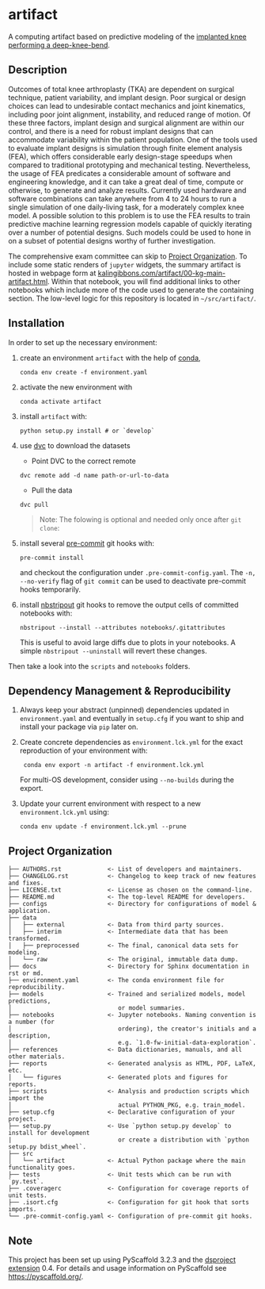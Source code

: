 # artifact

A computing artifact based on predictive modeling of the [implanted knee
performing a deep-knee-bend](https://scholarworks.boisestate.edu/td/1589/).


## Description

 Outcomes of total knee arthroplasty (TKA) are dependent on surgical
 technique, patient variability, and implant design. Poor surgical or design
 choices can lead to undesirable contact mechanics and joint kinematics,
 including poor joint alignment, instability, and reduced range of motion. Of
 these three factors, implant design and surgical alignment are within our
 control, and there is a need for robust implant designs that can accommodate
 variability within the patient population. One of the tools used to evaluate
 implant designs is simulation through finite element analysis (FEA), which
 offers considerable early design-stage speedups when compared to traditional
 prototyping and mechanical testing. Nevertheless, the usage of FEA predicates
 a considerable amount of software and engineering knowledge, and it can take
 a great deal of time, compute or otherwise, to generate and analyze results.
 Currently used hardware and software combinations can take anywhere from 4 to
 24 hours to run a single simulation of one daily-living task, for a
 moderately complex knee model. A possible solution to this problem is to use
 the FEA results to train predictive machine learning regression models
 capable of quickly  iterating over a number of potential designs. Such models
 could be used to hone in on a subset of potential designs worthy of further
 investigation.

 The comprehensive exam committee can skip to [Project
 Organization](#project-organization). To include some static renders of
 `jupyter` widgets, the summary artifact is hosted in
 webpage form at
 [kalingibbons.com/artifact/00-kg-main-artifact.html](https://kalingibbons.com/artifact/00-kg-main-artifact.html).
 Within that notebook, you will find additional links to other notebooks which
 include more of the code used to generate the containing section. The
 low-level logic for this repository is located in `~/src/artifact/`.

## Installation

In order to set up the necessary environment:


1. create an environment `artifact` with the help of [conda],

   ``` none
   conda env create -f environment.yaml
   ```


2. activate the new environment with

   ``` none
   conda activate artifact
   ```


3. install `artifact` with:

   ``` none
   python setup.py install # or `develop`
   ```


4. use [dvc] to download the datasets

   * Point DVC to the correct remote

   ``` none
   dvc remote add -d name path-or-url-to-data
   ```

   * Pull the data

   ``` none
   dvc pull
   ```

    > Note: The folowing is optional and needed only once after `git clone`:


5. install several [pre-commit] git hooks with:

   ``` none
   pre-commit install
   ```

   and checkout the configuration under `.pre-commit-config.yaml`. The `-n,
   --no-verify` flag of `git commit` can be used to deactivate pre-commit hooks
   temporarily.

6. install [nbstripout] git hooks to remove the output cells of committed
   notebooks with:

   ``` none
   nbstripout --install --attributes notebooks/.gitattributes
   ```

   This is useful to avoid large diffs due to plots in your notebooks.
   A simple `nbstripout --uninstall` will revert these changes.


Then take a look into the `scripts` and `notebooks` folders.

## Dependency Management & Reproducibility

1. Always keep your abstract (unpinned) dependencies updated in
   `environment.yaml` and eventually in `setup.cfg` if you want to ship and
   install your package via `pip` later on.

2. Create concrete dependencies as `environment.lck.yml` for the exact
   reproduction of your environment with:

   ``` none
    conda env export -n artifact -f environment.lck.yml
   ```

   For multi-OS development, consider using `--no-builds` during the export.


3. Update your current environment with respect to a new `environment.lck.yml`
   using:

   ``` none
   conda env update -f environment.lck.yml --prune
   ```

## Project Organization

``` none
├── AUTHORS.rst             <- List of developers and maintainers.
├── CHANGELOG.rst           <- Changelog to keep track of new features and fixes.
├── LICENSE.txt             <- License as chosen on the command-line.
├── README.md               <- The top-level README for developers.
├── configs                 <- Directory for configurations of model & application.
├── data
│   ├── external            <- Data from third party sources.
│   ├── interim             <- Intermediate data that has been transformed.
│   ├── preprocessed        <- The final, canonical data sets for modeling.
│   └── raw                 <- The original, immutable data dump.
├── docs                    <- Directory for Sphinx documentation in rst or md.
├── environment.yaml        <- The conda environment file for reproducibility.
├── models                  <- Trained and serialized models, model predictions,
│                              or model summaries.
├── notebooks               <- Jupyter notebooks. Naming convention is a number (for
│                              ordering), the creator's initials and a description,
│                              e.g. `1.0-fw-initial-data-exploration`.
├── references              <- Data dictionaries, manuals, and all other materials.
├── reports                 <- Generated analysis as HTML, PDF, LaTeX, etc.
│   └── figures             <- Generated plots and figures for reports.
├── scripts                 <- Analysis and production scripts which import the
│                              actual PYTHON_PKG, e.g. train_model.
├── setup.cfg               <- Declarative configuration of your project.
├── setup.py                <- Use `python setup.py develop` to install for development
|                              or create a distribution with `python setup.py bdist_wheel`.
├── src
│   └── artifact            <- Actual Python package where the main functionality goes.
├── tests                   <- Unit tests which can be run with `py.test`.
├── .coveragerc             <- Configuration for coverage reports of unit tests.
├── .isort.cfg              <- Configuration for git hook that sorts imports.
└── .pre-commit-config.yaml <- Configuration of pre-commit git hooks.
```

## Note

This project has been set up using PyScaffold 3.2.3 and the [dsproject
extension] 0.4. For details and usage information on PyScaffold see
https://pyscaffold.org/.

[dvc]: https://dvc.org/
[conda]: https://docs.conda.io/
[pre-commit]: https://pre-commit.com/
[Jupyter]: https://jupyter.org/
[nbstripout]: https://github.com/kynan/nbstripout
[Google style]: http://google.github.io/styleguide/pyguide.html#38-comments-and-docstrings
[dsproject extension]: https://github.com/pyscaffold/pyscaffoldext-dsproject